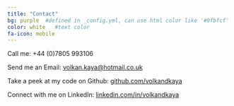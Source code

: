 ```yaml
---
title: "Contact"
bg: purple  #defined in _config.yml, can use html color like '#0fbfcf'
color: white   #text color
fa-icon: mobile
---
```


<i class="fa fa-phone"></i> Call me: +44 (0)7805 993106<a/>

<i class="fa fa-envelope-o"></i> Send me an Email: <a href="mailto:volkan.kaya@hotmail.co.uk">volkan.kaya@hotmail.co.uk<a/>

<i class="fa fa-github-alt"></i> Take a peek at my code on Github: [github.com/volkandkaya](https://www.github.com/volkandkaya)

<i class="fa fa-linkedin"></i> Connect with me on LinkedIn: [linkedin.com/in/volkandkaya](https://uk.linkedin.com/in/volkandkaya)

